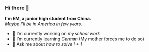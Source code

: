 ### Hi there 👋

**I'm EM, a junior high student from China.**  
*Maybe I'll be in America in few years.*

- 🔭 I’m currently working on *my school work*
- 🌱 I’m currently learning *German* (My mother forces me to do so)
- 💬 Ask me about *how to solve 1 + 1*
